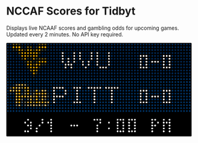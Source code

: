 # NCCAF Scores for Tidbyt

Displays live NCAAF scores and gambling odds for upcoming games. Updated every 2 minutes. No API key required.

![NCAAF Scores for Tidbyt](screenshot.png)


